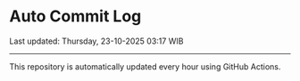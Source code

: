 # Auto Commit Log

Last updated: Thursday, 23-10-2025 03:17 WIB

---

This repository is automatically updated every hour using GitHub Actions.
